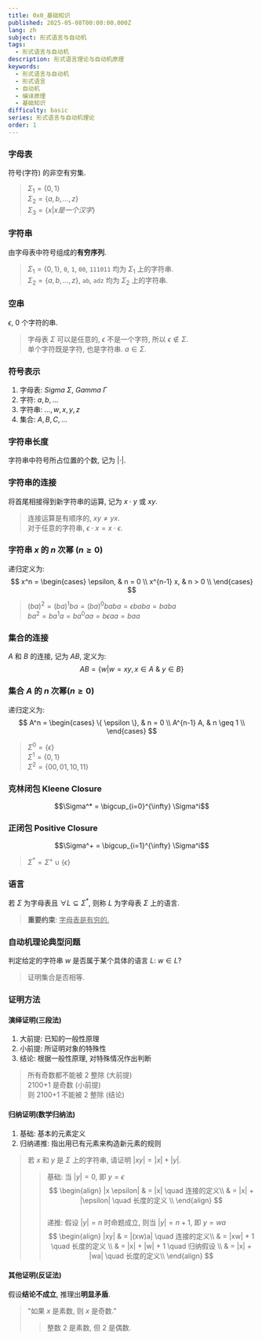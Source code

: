 ```yaml
---
title: 0x0_基础知识
published: 2025-05-08T00:00:00.000Z
lang: zh
subject: 形式语言与自动机
tags:
  - 形式语言与自动机
description: 形式语言理论与自动机原理
keywords:
  - 形式语言与自动机
  - 形式语言
  - 自动机
  - 编译原理
  - 基础知识
difficulty: basic
series: 形式语言与自动机理论
order: 1
---
```


### 字母表

符号(字符) 的非空有穷集.  

> $\Sigma_{1} = \{ 0,1 \}$  
> $\Sigma_{2} = \{a,b,\dots,z \}$  
> $\Sigma_{3} = \{x | x 是一个汉字\}$  

### 字符串

由字母表中符号组成的**有穷序列**.  

> $\Sigma_{1} = \{ 0,1 \}$, `0`, `1`, `00`, `111011` 均为 $\Sigma_{1}$ 上的字符串.  
> $\Sigma_{2} = \{a,b,\dots,z \}$, `ab`, `adz` 均为 $\Sigma_{2}$ 上的字符串.  

### 空串  

$\epsilon$, 0 个字符的串.  

> 字母表 $\Sigma$ 可以是任意的, $\epsilon$ 不是一个字符, 所以 $\epsilon \notin \Sigma$.  
> 单个字符既是字符, 也是字符串. $a \in \Sigma$.  

### 符号表示  

 1. 字母表:  $Sigma \ \Sigma$, $Gamma \ \Gamma$  
 2. 字符: $a,b,\dots$  
 3. 字符串: $\dots, w, x, y, z$  
 4. 集合: $A,B,C,\dots$  

### 字符串长度  

字符串中符号所占位置的个数, 记为 $| \cdot|$.  

### 字符串的连接

将首尾相接得到新字符串的运算, 记为 $x \cdot y$ 或 $xy$.  

> 连接运算是有顺序的, $xy \neq yx$.  
> 对于任意的字符串, $\epsilon \cdot x = x \cdot \epsilon$.  

### 字符串 $x$ 的 $n$ 次幂 ($n \geq 0$)  

递归定义为:  
$$
x^n =  
\begin{cases}  
\epsilon, & n = 0 \\  
x^{n-1} x, & n > 0 \\
\end{cases}
$$

> $(ba)^2 = (ba)^1ba = (ba)^0baba = \epsilon baba = baba$  
> $b a^2 = b a^1 a = b a^0 aa = b \epsilon aa = baa$  

### 集合的连接

$A$ 和 $B$ 的连接, 记为 $AB$, 定义为:
$$AB = \{ w | w = xy, x \in A \ \& \ y \in B \}$$

### 集合 $A$ 的 $n$ 次幂($n \geq 0$)  

递归定义为:  
$$
A^n =
\begin{cases}
\{ \epsilon \}, & n = 0 \\
A^{n-1} A, & n \geq 1 \\
\end{cases}
$$

> $\Sigma^0 = \{ \epsilon \}$  
> $\Sigma^1 = \{ 0,1 \}$  
> $\Sigma^2 = \{ 00,01,10,11 \}$  

### 克林闭包 Kleene Closure  

$$\Sigma^* = \bigcup_{i=0}^{\infty} \Sigma^i$$  

### 正闭包 Positive Closure

$$\Sigma^+ = \bigcup_{i=1}^{\infty} \Sigma^i$$

> $\Sigma^* = \Sigma^+ \cup \{ \epsilon \}$  

### 语言  

若 $\Sigma$ 为字母表且 $\forall L \subseteq \Sigma^*$, 则称 $L$ 为字母表 $\Sigma$ 上的语言.  

> **重要约束**: <u>字母表是有穷的.</u>

### 自动机理论典型问题

判定给定的字符串 $w$ 是否属于某个具体的语言 $L$: $w \in L ?$  

> 证明集合是否相等.  

### 证明方法
#### 演绎证明(三段法)  

1. 大前提: 已知的一般性原理  
2. 小前提: 所证明对象的特殊性  
3. 结论: 根据一般性原理, 对特殊情况作出判断  

> 所有奇数都不能被 2 整除 (大前提)  
> 2100+1 是奇数 (小前提)  
> 则 2100+1 不能被 2 整除 (结论)  

#### 归纳证明(数学归纳法)  

1. 基础: 基本的元素定义  
2. 归纳递推: 指出用已有元素来构造新元素的规则  

> 若 $x$ 和 $y$ 是 $\Sigma$ 上的字符串,  请证明 $|xy| = |x| + |y|$.  
>> 基础: 当 $|y| = 0$, 即 $y = \epsilon$  
>> $$
>> \begin{align}
>> |x \epsilon| & = |x| \quad 连接的定义\\
>> & = |x| + |\epsilon| \quad 长度的定义 \\
>> \end{align}
>> $$  
>> 递推: 假设 $|y| = n$ 时命题成立, 则当 $|y| = n+1$, 即 $y = wa$
>> $$
>> \begin{align}
>> |xy| & = |(xw)a| \quad 连接的定义\\
>> & = |xw| + 1  \quad 长度的定义 \\
>> & = |x| + |w| + 1  \quad 归纳假设 \\
>> & = |x| + |wa|  \quad 长度的定义\\
>> \end{align}
>> $$

#### 其他证明(反证法)  

假设**结论不成立**, 推理出**明显矛盾**.  

> "如果 $x$ 是素数, 则 $x$ 是奇数."  
>> 整数 2 是素数, 但 2 是偶数.  
